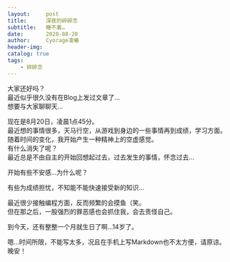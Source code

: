```yaml
---
layout:     post
title:      深夜的碎碎念
subtitle:   睡不着…
date:       2020-08-20
author:     Cyorage凌曦
header-img: 
catalog: true
tags:
    - 碎碎念
---
```


大家还好吗？  
最近似乎很久没有在Blog上发过文章了…  
想要与大家聊聊天…

现在是8月20日，凌晨1点45分。  
最近想的事情很多，天马行空，从游戏到身边的一些事情再到成绩，学习方面。  
随着时间的变化，我开始产生一种精神上的空虚感觉。  
有什么消失了呢？  
最近总是不由自主的开始回想起过去，过去发生的事情，怀念过去…  

开始有些不安感…为什么呢？

有些为成绩担忧，不知能不能快速接受新的知识…  

最近很少接触编程方面，反而频繁的会摸鱼（笑。  
但在那之后，一股强烈的罪恶感也会抓住我，会去责怪自己。

到今天，还有整整一个月就生日了啊…14岁了。  

嗯…时间所限，不能写太多，况且在手机上写Markdown也不太方便，请原谅。  
晚安！
